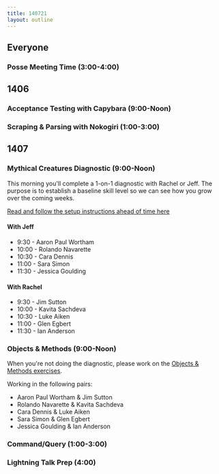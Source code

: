 ```yaml
---
title: 140721
layout: outline
---
```


## Everyone

### Posse Meeting Time (3:00-4:00)

## 1406

### Acceptance Testing with Capybara (9:00-Noon)

### Scraping & Parsing with Nokogiri (1:00-3:00)

## 1407

### Mythical Creatures Diagnostic (9:00-Noon)

This morning you'll complete a 1-on-1 diagnostic with Rachel or Jeff. The
purpose is to establish a baseline skill level so we can see how you grow over
the coming weeks.

[Read and follow the setup instructions ahead of time here](http://tutorials.jumpstartlab.com/academy/assessments/mythical_creatures.html)

#### With Jeff

* 9:30 - Aaron Paul Wortham
* 10:00 - Rolando Navarette
* 10:30 - Cara Dennis
* 11:00 - Sara Simon
* 11:30 - Jessica Goulding

#### With Rachel

* 9:30 - Jim Sutton
* 10:00 - Kavita Sachdeva
* 10:30 - Luke Aiken
* 11:00 - Glen Egbert
* 11:30 - Ian Anderson

### Objects & Methods (9:00-Noon)

When you're not doing the diagnostic, please work on the [Objects & Methods
exercises](https://github.com/turingschool/ruby-exercises/tree/master/objects-and-methods).

Working in the following pairs:

* Aaron Paul Wortham & Jim Sutton
* Rolando Navarette & Kavita Sachdeva
* Cara Dennis & Luke Aiken
* Sara Simon & Glen Egbert
* Jessica Goulding & Ian Anderson

### Command/Query (1:00-3:00)

### Lightning Talk Prep (4:00)
